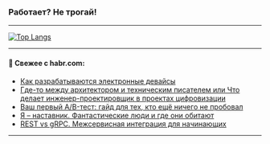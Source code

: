 ### Работает? Не трогай!

---
<!--
#### 🛠️ Technical stack:

![Java](https://img.shields.io/badge/Java-informational?logo=Oracle&style=flat&logoColor=white&color=FF4500)
![Kotlin](https://img.shields.io/badge/Kotlin-informational?logo=Kotlin&style=flat&logoColor=white&color=774D97)
![TS](https://img.shields.io/badge/TypeScript-informational?logo=typeScript&style=flat&logoColor=black&color=017acc)
![Python](https://img.shields.io/badge/Python-informational?logo=Python&style=flat&logoColor=black&color=ffdd54) <br>
![Spring](https://img.shields.io/badge/Spring-informational?logo=Spring&style=flat&logoColor=white&color=6DB33F) 
![SpringBoot](https://img.shields.io/badge/SpringBoot-informational?logo=SpringBoot&style=flat&logoColor=white&color=6DB33F)
![Nest](https://img.shields.io/badge/NestJS-informational?logo=NestJS&style=flat&logoColor=white&color=E0234E) 
![NodeJS](https://img.shields.io/badge/NodeJS-informational?logo=node.js&style=flat&logoColor=white&color=70A760)<br>
![PostgreSQL](https://img.shields.io/badge/PostgreSQL-informational?logo=PostgreSQL&style=flat&logoColor=white&color=DAA520)
![MongoDB](https://img.shields.io/badge/MongoDB-informational?logo=MongoDB&style=flat&logoColor=white&color=870000)
![Apache](https://img.shields.io/badge/Apache-informational?logo=apache&style=flat&logoColor=white&color=f74e28)

___ 
-->

<!--- #### 🛠️ : --->

[![Top Langs](https://github-readme-stats-82jvfl3w3-advtsettinggmailcoms-projects.vercel.app/api/top-langs/?username=zloylis&langs_count=10&hide_title=true&title_color=e6edf3&size_weight=0.5&count_weight=0.5&layout=compact&hide_progress=true&hide_border=true&theme=dracula)](https://github.com/zloylis)

<!---


####  :octocat:&nbsp;&nbsp; Статистика:

![GitHub stats](https://github-readme-stats-u2qms2cxw-advtsettinggmailcoms-projects.vercel.app/api?username=zloylis&show_icons=true&hide_border=true&theme=dracula&title_color=e6edf3&include_all_commits=true&count_private=true&hide_rank=false&hide_title=true&rank_icon=github)
-->
---

#### 💬 Свежее с habr.com:

<!-- BLOG-POST-LIST:START -->
- [Как разрабатываются электронные девайсы](https://habr.com/ru/articles/858320/?utm_source=habrahabr&utm_medium=rss&utm_campaign=858320)
- [Где-то между архитектором и техническим писателем или Что делает инженер-проектировщик в проектах цифровизации](https://habr.com/ru/companies/zyfra/articles/860314/?utm_source=habrahabr&utm_medium=rss&utm_campaign=860314)
- [Ваш первый A/B-тест: гайд для тех, кто ещё ничего не пробовал](https://habr.com/ru/companies/otus/articles/859334/?utm_source=habrahabr&utm_medium=rss&utm_campaign=859334)
- [Я – наставник. Фантастические люди и где они обитают](https://habr.com/ru/companies/sportmaster_lab/articles/859912/?utm_source=habrahabr&utm_medium=rss&utm_campaign=859912)
- [REST vs gRPC. Межсервисная интеграция для начинающих](https://habr.com/ru/companies/ozontech/articles/859936/?utm_source=habrahabr&utm_medium=rss&utm_campaign=859936)
<!-- BLOG-POST-LIST:END -->

---
